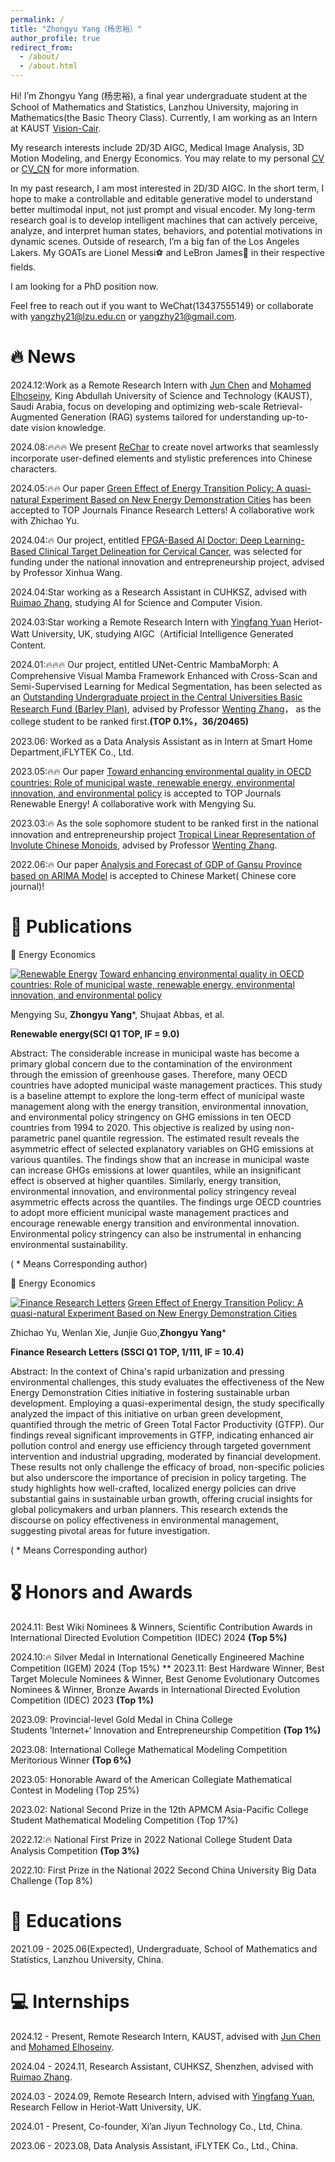 ```yaml
---
permalink: /
title: "Zhongyu Yang（杨忠裕）"
author_profile: true
redirect_from: 
  - /about/
  - /about.html
---
```


Hi! I’m Zhongyu Yang (杨忠裕), a final year undergraduate student at the School of Mathematics and Statistics, Lanzhou University, majoring in Mathematics(the Basic Theory Class). Currently, I am working as an Intern at KAUST [Vision-Cair](https://vision-cair.kaust.edu.sa/).

My research interests include 2D/3D AIGC, Medical Image Analysis, 3D Motion Modeling, and Energy Economics. You may relate to my personal [CV](https://docs.google.com/viewer?url=https://raw.githubusercontent.com/01yzzyu/yzzyu.github.io/master/assets/Resume.pdf) or [CV_CN](https://docs.google.com/viewer?url=https://raw.githubusercontent.com/01yzzyu/yzzyu.github.io/master/assets/Resume_CN.pdf) for more information. 

In my past research, I am most interested in 2D/3D AIGC. In the short term, I hope to make a controllable and editable generative model to understand better multimodal input, not just prompt and visual encoder. 
My long-term research goal is to develop intelligent machines that can actively perceive, analyze, and interpret human states, behaviors, and potential motivations in dynamic scenes.
Outside of research, I’m a big fan of the Los Angeles Lakers. My GOATs are Lionel Messi⚽ and LeBron James🏀 in their respective fields. 

I am looking for a PhD position now.

Feel free to reach out if you want to WeChat(13437555149) or collaborate with yangzhy21@lzu.edu.cn or yangzhy21@gmail.com.



🔥 News
======

2024.12:Work as a Remote Research Intern  with [Jun Chen](https://junchen14.github.io/) and [Mohamed Elhoseiny](https://www.mohamed-elhoseiny.com/), King Abdullah University of Science and Technology (KAUST), Saudi Arabia, focus on developing and optimizing web-scale Retrieval-Augmented Generation (RAG) systems tailored for understanding up-to-date vision knowledge. 

2024.08:🔥🔥🔥 We present [ReChar](https://01yzzyu.github.io/rechar.github.io/) to create novel artworks that seamlessly incorporate user-defined elements and stylistic preferences into Chinese characters.

2024.05:🔥🔥 Our paper [Green Effect of Energy Transition Policy: A quasi-natural Experiment Based on New Energy Demonstration Cities](https://doi.org/10.1016/j.frl.2024.105669) has been accepted to TOP Journals Finance Research Letters! A collaborative work with Zhichao Yu.

2024.04:🔥 Our project, entitled [FPGA-Based AI Doctor: Deep Learning-Based Clinical Target Delineation for Cervical Cancer](http://gjcxcy.bjtu.edu.cn/NewLXItemListForStudentDetail.aspx?ItemNo=1186318&IsLXItem=1), was selected for funding under the national innovation and entrepreneurship project, advised by Professor Xinhua Wang.

2024.04:Star working as a Research Assistant in CUHKSZ, advised with [Ruimao Zhang](http://www.zhangruimao.site/), studying AI for Science and Computer Vision.

2024.03:Star working a Remote Research Intern with [Yingfang Yuan](https://yuanjames.github.io/) Heriot-Watt University, UK, studying AIGC（Artificial Intelligence Generated Content.

2024.01:🔥🔥🔥 Our project, entitled UNet-Centric MambaMorph: A Comprehensive Visual Mamba Framework Enhanced with Cross-Scan and Semi-Supervised Learning for Medical Segmentation, has been selected as an [Outstanding Undergraduate project in the Central Universities Basic Research Fund (Barley Plan)](https://xxb.lzu.edu.cn/xingzhenggongwen/xzgwpdf/2024/0621/271594.html), advised by Professor [Wenting Zhang](http://mathteacher.lzu.edu.cn/system/TeacherProfileqt/content.jsp?id=45)， as the college student to be ranked first.**(TOP 0.1%，36/20465)**

2023.06: Worked as a Data Analysis Assistant as in Intern at Smart Home Department,iFLYTEK Co., Ltd.

2023.05:🔥🔥 Our paper [Toward enhancing environmental quality in OECD countries: Role of municipal waste, renewable energy, environmental innovation, and environmental policy](https://doi.org/10.1016/j.renene.2023.05.044) is accepted to TOP Journals Renewable Energy! A collaborative work with Mengying Su.

2023.03:🔥 As the sole sophomore student to be ranked first in the national innovation and entrepreneurship project [Tropical Linear Representation of Involute Chinese Monoids](http://gjcxcy.bjtu.edu.cn/NewLXItemListForStudentDetail.aspx?ItemNo=1100306), advised by Professor [Wenting Zhang](http://mathteacher.lzu.edu.cn/system/TeacherProfileqt/content.jsp?id=45).

2022.06:🔥 Our paper [Analysis and Forecast of GDP of Gansu Province based on ARIMA Model](https://kns.cnki.net/kcms2/article/abstract?v=5UWSsHjGZiG4_hfQdJi2g45CsnhSUqAQWLr8QGITMYDA17gfF5JJx5zplDrZWLEtUw_cwdGQB4McAih5ZHCedzgYrtUdVTeeg8lwHr4Mw1ptUxJGRhILZmxdAXcxNVzRIf7iDdCVtPE=&uniplatform=NZKPT&flag=copy) is accepted to Chinese Market( Chinese core journal)! 


📝 Publications
======
📄 Energy Economics

[![Renewable Energy](https://img.shields.io/badge/Renewable%20Energy-2024-green)](https://www.journals.elsevier.com/renewable-energy)
[Toward enhancing environmental quality in OECD countries: Role of municipal waste, renewable energy, environmental innovation, and environmental policy](https://doi.org/10.1016/j.renene.2023.05.044) 

Mengying Su, **Zhongyu Yang***, Shujaat Abbas, et al.

**Renewable energy(SCI Q1 TOP, IF = 9.0)**

Abstract: The considerable increase in municipal waste has become a primary global concern due to the contamination of the environment through the emission of greenhouse gases. Therefore, many OECD countries have adopted municipal waste management practices. This study is a baseline attempt to explore the long-term effect of municipal waste management along with the energy transition, environmental innovation, and environmental policy stringency on GHG emissions in ten OECD countries from 1994 to 2020. This objective is realized by using non-parametric panel quantile regression. The estimated result reveals the asymmetric effect of selected explanatory variables on GHG emissions at various quantiles. The findings show that an increase in municipal waste can increase GHGs emissions at lower quantiles, while an insignificant effect is observed at higher quantiles. Similarly, energy transition, environmental innovation, and environmental policy stringency reveal asymmetric effects across the quantiles. The findings urge OECD countries to adopt more efficient municipal waste management practices and encourage renewable energy transition and environmental innovation. Environmental policy stringency can also be instrumental in enhancing environmental sustainability.

( * Means Corresponding author)

📄 Energy Economics

[![Finance Research Letters](https://img.shields.io/badge/Finance%20Research%20Letters-2024-%23FFD700)](https://www.journals.elsevier.com/finance-research-letters)
[Green Effect of Energy Transition Policy: A quasi-natural Experiment Based on New Energy Demonstration Cities](https://doi.org/10.1016/j.frl.2024.105669)

Zhichao Yu, Wenlan Xie, Junjie Guo,**Zhongyu Yang***

**Finance Research Letters (SSCI Q1 TOP, 1/111, IF = 10.4)**

Abstract: In the context of China's rapid urbanization and pressing environmental challenges, this study evaluates the effectiveness of the New Energy Demonstration Cities initiative in fostering sustainable urban development. Employing a quasi-experimental design, the study specifically analyzed the impact of this initiative on urban green development, quantified through the metric of Green Total Factor Productivity (GTFP). Our findings reveal significant improvements in GTFP, indicating enhanced air pollution control and energy use efficiency through targeted government intervention and industrial upgrading, moderated by financial development. These results not only challenge the efficacy of broad, non-specific policies but also underscore the importance of precision in policy targeting. The study highlights how well-crafted, localized energy policies can drive substantial gains in sustainable urban growth, offering crucial insights for global policymakers and urban planners. This research extends the discourse on policy effectiveness in environmental management, suggesting pivotal areas for future investigation.

( * Means Corresponding author)


🎖️ Honors and Awards
======
2024.11: Best Wiki Nominees & Winners, Scientific Contribution Awards in International Directed Evolution Competition (IDEC) 2024 **(Top 5%)**

2024.10:🔥 Silver Medal in International Genetically Engineered Machine Competition (IGEM) 2024 (Top 15%)
**
2023.11: Best Hardware Winner, Best Target Molecule Nominees & Winner, Best Genome Evolutionary Outcomes Nominees & Winner, Bronze Awards in International Directed Evolution Competition (IDEC) 2023 **(Top 1%)**

2023.09: Provincial-level Gold Medal in China College Students ’Internet+‘ Innovation and Entrepreneurship Competition **(Top 1%)**

2023.08: International College Mathematical Modeling Competition Meritorious Winner **(Top 6%)**

2023.05: Honorable Award of the American Collegiate Mathematical Contest in Modeling (Top 25%)

2023.02: National Second Prize in the 12th APMCM Asia-Pacific College Student Mathematical Modeling Competition (Top 17%)

2022.12:🔥 National First Prize in 2022 National College Student Data Analysis Competition  **(Top 3%)**

2022.10: First Prize in the National 2022 Second China University Big Data Challenge (Top 8%)

📖 Educations
======

2021.09 - 2025.06(Expected), Undergraduate, School of Mathematics and Statistics, Lanzhou University, China.


💻 Internships
======

2024.12 - Present, Remote Research Intern, KAUST, advised with [Jun Chen](https://junchen14.github.io/) and [Mohamed Elhoseiny](https://www.mohamed-elhoseiny.com/).

2024.04 - 2024.11, Research Assistant, CUHKSZ, Shenzhen, advised with [Ruimao Zhang](http://www.zhangruimao.site/).

2024.03 - 2024.09, Remote Research Intern, advised with [Yingfang Yuan](https://yuanjames.github.io/), Research Fellow in Heriot-Watt University, UK.

2024.01 - Present, Co-founder, Xi’an Jiyun Technology Co., Ltd, China.

2023.06 - 2023.08, Data Analysis Assistant, iFLYTEK Co., Ltd., China.
